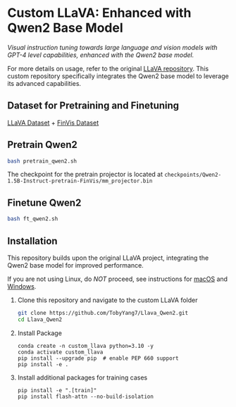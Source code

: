 # Custom LLaVA: Enhanced with Qwen2 Base Model

*Visual instruction tuning towards large language and vision models with GPT-4 level capabilities, enhanced with the Qwen2 base model.*

For more details on usage, refer to the original [LLaVA repository](https://github.com/haotian-liu/LLaVA). This custom repository specifically integrates the Qwen2 base model to leverage its advanced capabilities.

## Dataset for Pretraining and Finetuning
[LLaVA Dataset](https://github.com/haotian-liu/LLaVA?tab=readme-ov-file#visual-instruction-tuning) + [FinVis Dataset](https://huggingface.co/datasets/wza/FinVis)

## Pretrain Qwen2
```bash
bash pretrain_qwen2.sh
```
The checkpoint for the pretrain projector is located at `checkpoints/Qwen2-1.5B-Instruct-pretrain-FinVis/mm_projector.bin`

## Finetune Qwen2
```bash
bash ft_qwen2.sh
```

## Installation

This repository builds upon the original LLaVA project, integrating the Qwen2 base model for improved performance.

If you are not using Linux, do *NOT* proceed, see instructions for [macOS](https://github.com/haotian-liu/LLaVA/blob/main/docs/macOS.md) and [Windows](https://github.com/haotian-liu/LLaVA/blob/main/docs/Windows.md).

1. Clone this repository and navigate to the custom LLaVA folder
    ```bash
    git clone https://github.com/TobyYang7/Llava_Qwen2.git
    cd Llava_Qwen2
    ```

2. Install Package
    ```shell
    conda create -n custom_llava python=3.10 -y
    conda activate custom_llava
    pip install --upgrade pip  # enable PEP 660 support
    pip install -e .
    ```

3. Install additional packages for training cases
    ```shell
    pip install -e ".[train]"
    pip install flash-attn --no-build-isolation
    ```

